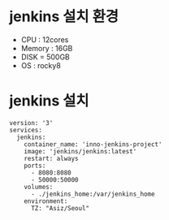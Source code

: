 # jenkins 설치 환경
- CPU : 12cores
- Memory : 16GB
- DISK = 500GB
- OS : rocky8

# jenkins 설치
```
version: '3'
services:
  jenkins:
    container_name: 'inno-jenkins-project'
    image: 'jenkins/jenkins:latest'
    restart: always
    ports:
      - 8080:8080
      - 50000:50000
    volumes:
      - ./jenkins_home:/var/jenkins_home
    environment:
      TZ: "Asiz/Seoul"
```

